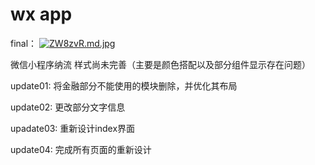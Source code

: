 # wx app

final：
[![ZW8zvR.md.jpg](https://s2.ax1x.com/2019/07/12/ZW8zvR.md.jpg)](https://imgchr.com/i/ZW8zvR)



微信小程序纳流 
样式尚未完善（主要是颜色搭配以及部分组件显示存在问题）

update01:
将金融部分不能使用的模块删除，并优化其布局

update02:
更改部分文字信息

upadate03:
重新设计index界面

update04:
完成所有页面的重新设计





